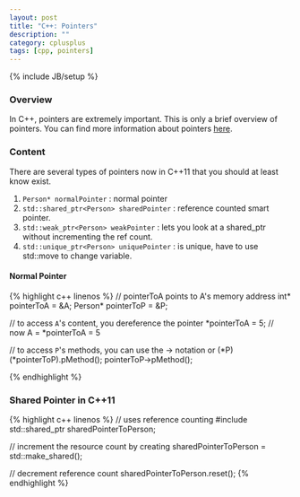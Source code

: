 ```yaml
---
layout: post
title: "C++: Pointers"
description: ""
category: cplusplus
tags: [cpp, pointers]
---
```

{% include JB/setup %}

<!-- Overview -->
<h3>Overview</h3>

In C++, pointers are extremely important. This is only a brief overview of pointers. You can find more information about pointers [here](http://www.cplusplus.com/doc/tutorial/pointers/).

<!-- Content -->
<h3>Content</h3>

There are several types of pointers now in C++11 that you should at least know exist.

1. `Person* normalPointer` : normal pointer
2. `std::shared_ptr<Person> sharedPointer` : reference counted smart pointer.
3. `std::weak_ptr<Person> weakPointer` : lets you look at a shared_ptr without incrementing the ref count.
4. `std::unique_ptr<Person> uniquePointer` : is unique, have to use std::move to change variable.

<!-- Normal Pointer -->
<h4>Normal Pointer</h4>

<!-- Code _______________________________________-->
{% highlight c++ linenos %}
// pointerToA points to A's memory address
int* pointerToA = &A;
Person* pointerToP = &P;

// to access `A`'s content, you dereference the pointer
*pointerToA = 5; // now A = *pointerToA = 5

// to access `P`'s methods, you can use the -> notation or (*P)
(*pointerToP).pMethod();
pointerToP->pMethod();

{% endhighlight %}
<!-- /Code ^^^^^^^^^^^^^^^^^^^^^^^^^^^^^^^^^^^^^^-->


<!-- Shared Pointer in C++11 -->
<h3>Shared Pointer in C++11</h3>

<!-- Code _______________________________________-->
{% highlight c++ linenos %}
// uses reference counting
#include <memory>
std::shared_ptr<Person> sharedPointerToPerson;

// increment the resource count by creating
sharedPointerToPerson = std::make_shared<Person>();

// decrement reference count
sharedPointerToPerson.reset();
{% endhighlight %}
<!-- /Code ^^^^^^^^^^^^^^^^^^^^^^^^^^^^^^^^^^^^^^-->


